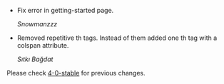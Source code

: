 *   Fix error in getting-started page.
 
    *Snowmanzzz*

*   Removed repetitive th tags. Instead of them added one th tag with a colspan attribute.

    *Sıtkı Bağdat*

Please check [4-0-stable](https://github.com/rails/rails/blob/4-0-stable/guides/CHANGELOG.md) for previous changes.
